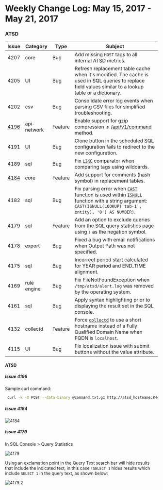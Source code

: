 Weekly Change Log: May 15, 2017 - May 21, 2017
==================================================
### ATSD
| Issue| Category    | Type    | Subject              |
|------|-------------|---------|----------------------|
| 4207 | core | Bug | Add missing `HOST` tags to all internal ATSD metrics.|
| 4205 | UI | Bug | Refresh replacement table cache when it's modified. The cache is used in SQL queries to replace field values similar to a lookup table or a dictionary.|
| 4202 | csv | Bug | Consolidate error log events when parsing CSV files for simplified troubleshooting. |
| [4196](#issue-4196) | api-network | Feature | Enable support for gzip compression in [/api/v1/command](../../api/data/ext/command.md) method. |
| 4191 | UI | Bug | Clone button in the scheduled SQL configuration fails to redirect to the new configuration. |
| 4189 | sql | Bug | Fix [`LIKE`](../../sql#where-clause) comparator when comparing tags using wildcards. |
| [4184](#issue-4184) | core | Feature | Add support for comments (hash symbol) in replacement tables. |
| 4182 | sql | Bug |Fix parsing error when [`CAST`](../../sql/#cast) function is used within [`ISNULL`](../../sql/README.md/#isnull) function with a string argument: `CAST(ISNULL(LOOKUP('tab-1', entity), '0') AS NUMBER)`.|
| [4179](#issue-4179) | sql | Feature | Add an option to exclude queries from the SQL query statistics page using `!` as the negation symbol. |
| 4178 | export | Bug | Fixed a bug with email notifications when Output Path was not specified. |
| 4175 | sql | Bug | Incorrect period start calculated for YEAR period and END_TIME alignment.  |
| 4169 | rule engine | Bug | Fix FileNotFoundException when `/tmp/atsd/alert.log` was removed by the operating system. |
| 4161 | sql | Bug | Apply syntax highlighting prior to displaying the result set in the SQL console. |
| 4132 | collectd | Feature | Force [`collectd`](https://github.com/axibase/atsd-collectd-plugin) to use a short hostname instead of a Fully Qualified Domain Name when FQDN is `localhost`.  |
| 4115 | UI | Bug | Fix localization issue with submit buttons without the value attribute. |

#### ATSD

##### Issue 4196

Sample curl command:

```sh
 curl -k -X POST --data-binary @command.txt.gz http://atsd_hostname:8443/api/v1/command --header "Content-Encoding:gzip" --header "Content-Type:text/plain;charset=UTF-8"
```

##### Issue 4184

![4184](Images/4184.png)

##### Issue 4179

In SQL Console > Query Statistics

![4179](Images/4179.png)

Using an exclamation point in the Query Text search bar will hide results that include the
indicated text, in this case `!SELECT 1` hides results which include `SELECT 1` in the
query text, as shown below:

![4179.2](Images/4179.2.png)
